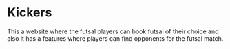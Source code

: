 # Kickers
This a website where the futsal players can book futsal of their choice and also it has a features where players can find opponents for the futsal match.


